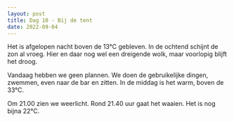 ```yaml
---
layout: post
title: Dag 10 - Bij de tent
date: 2022-09-04
---
```

Het is afgelopen nacht boven de 13°C gebleven. In de ochtend schijnt de zon al vroeg. Hier en daar nog wel een dreigende wolk, maar voorlopig blijft het droog.

Vandaag hebben we geen plannen.
We doen de gebruikelijke dingen, zwemmen, even naar de bar en zitten. In de middag is het warm, boven de 33°C.

Om 21.00 zien we weerlicht. Rond 21.40 uur gaat het waaien. Het is nog bijna 22°C.
